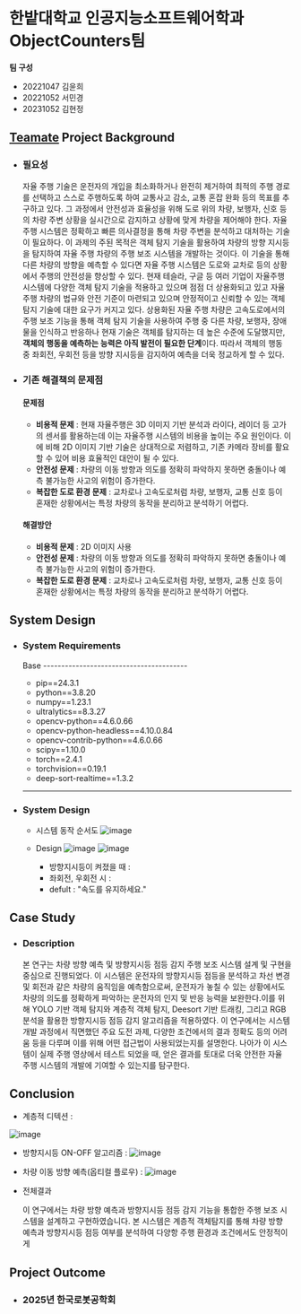 # 한밭대학교 인공지능소프트웨어학과 ObjectCounters팀

**팀 구성**
- 20221047 김윤희 
- 20221052 서민경
- 20231052 김현정

## <u>Teamate</u> Project Background
- ### 필요성
  자율 주행 기술은 운전자의 개입을 최소화하거나 완전히 제거하여 최적의 주행 경로를 선택하고 스스로 주행하도록 하여 교통사고 감소, 교통 혼잡 완화 등의 목표를 추구하고 있다. 그 과정에서 안전성과 효율성을 위해 도로 위의 차량, 보행자, 신호 등의 차량 주변 상황을 실시간으로 감지하고 상황에 맞게 차량을 제어해야 한다. 자율 주행 시스템은 정확하고 빠른 의사결정을 통해 차량 주변을 분석하고 대처하는 기술이 필요하다. 이 과제의 주된 목적은 객체 탐지 기술을 활용하여 차량의 방향 지시등을 탐지하여 자율 주행 차량의 주행 보조 시스템을 개발하는 것이다. 이 기술을 통해 다른 차량의 방향을 예측할 수 있다면 자율 주행 시스템은 도로와 교차로 등의 상황에서 주행의 안전성을 향상할 수 있다. 현재 테슬라, 구글 등 여러 기업이 자율주행 시스템에 다양한 객체 탐지 기술을 적용하고 있으며 점점 더 상용화되고 있고 자율 주행 차량의 법규와 안전 기준이 마련되고 있으며 안정적이고 신뢰할 수 있는 객체 탐지 기술에 대한 요구가 커지고 있다. 상용화된 자율 주행 차량은 고속도로에서의 주행 보조 기능을 통해 객체 탐지 기술을 사용하여 주행 중 다른 차량, 보행자, 장애물을 인식하고 반응하나 현재 기술은 객체를 탐지하는 데 높은 수준에 도달했지만, **객체의 행동을 예측하는 능력은 아직 발전이 필요한 단계**이다. 따라서 객체의 행동 중 좌회전, 우회전 등을 방향 지시등을 감지하여 예측을 더욱 정교하게 할 수 있다.
  
- ### 기존 해결책의 문제점
  #### 문제점
  
  - **비용적 문제** : 현재 자율주행은 3D 이미지 기반 분석과 라이다, 레이더 등 고가의 센서를 활용하는데 이는 자율주행 시스템의 비용을 높이는 주요 원인이다. 이에 비해 2D 이미지 기반 기술은 상대적으로 저렴하고,   기존 카메라 장비를 활요할 수 있어 비용 효율적인 대안이 될 수 있다.
  - **안전성 문제** : 차량의 이동 방향과 의도를 정확히 파악하지 못하면 충돌이나 예측 불가능한 사고의 위험이 증가한다.
  - **복잡한 도로 환경 문제** : 교차로나 고속도로처럼 차량, 보행자, 교통 신호 등이 혼재한 상황에서는 특정 차량의 동작을 분리하고 분석하기 어렵다.
  #### 해결방안

  - **비용적 문제** : 2D 이미지 사용
  - **안전성 문제** : 차량의 이동 방향과 의도를 정확히 파악하지 못하면 충돌이나 예측 불가능한 사고의 위험이 증가한다.
  - **복잡한 도로 환경 문제** : 교차로나 고속도로처럼 차량, 보행자, 교통 신호 등이 혼재한 상황에서는 특정 차량의 동작을 분리하고 분석하기 어렵다.
  
## System Design
  - ### System Requirements
    
    Base ----------------------------------------
    - pip==24.3.1
    - python==3.8.20
    - numpy==1.23.1
    - ultralytics==8.3.27
    - opencv-python==4.6.0.66
    - opencv-python-headless==4.10.0.84 
    - opencv-contrib-python==4.6.0.66
    - scipy==1.10.0
    - torch==2.4.1
    - torchvision==0.19.1
    - deep-sort-realtime==1.3.2
    ----------------------------------------------

  - ### System Design

    - 시스템 동작 순서도
      ![image](https://github.com/user-attachments/assets/17d0553f-0042-43e8-8518-0de9922e8559)


    - Design
      ![image](https://github.com/user-attachments/assets/063dccd6-bae2-4158-add4-0ef60259a181)
      ![image](https://github.com/user-attachments/assets/b55d8546-53b3-4a5c-9eb7-64fb9bddea35)
      
      - 방향지시등이 켜졌을 때 :
      - 좌회전, 우회전 시 :
      - defult : "속도를 유지하세요."

    
## Case Study
  - ### Description

    본 연구는 차량 방향 예측 및 방향지시등 점등 감지 주행 보조 시스템 설계 및 구현을 중심으로 진행되었다. 이 시스템은 운전자의 방향지시등 점등을 분석하고 차선 변경 및 회전과 같은 차량의 움직임을 예측함으로써,  운전자가 놓칠 수 있는 상황에서도 차량의 의도를 정확하게 파악하는 운전자의 인지 및 반응 능력을 보완한다.이를 위해 YOLO 기반 객체 탐지와 계층적 객체 탐지, Deesort 기반 트래킹, 그리고 RGB 분석을 활용한 방향지시등 점등 감지 알고리즘을 적용하였다. 이 연구에서는 시스템 개발 과정에서 직면했던 주요 도전 과제, 다양한 조건에서의 결과 정확도 등의 어려움 등을 다루며 이를 위해 어떤 접근법이 사용되었는지를 설명한다. 나아가 이 시스템이 실제 주행 영상에서 테스트 되었을 때, 얻은 결과를 토대로 더욱 안전한 자율 주행 시스템의 개발에 기여할 수 있는지를 탐구한다.
  
## Conclusion
  - 계층적 디텍션 :
    
![image](https://github.com/user-attachments/assets/6a3b97b1-b5d5-4c5c-b551-d214ef340eff)

  - 방향지시등 ON-OFF 알고리즘 :
![image](https://github.com/user-attachments/assets/43e31e6b-3b39-4ba2-814f-8176cadb509f)

  - 차량 이동 방향 예측(옵티컬 플로우) : 
![image](https://github.com/user-attachments/assets/44525876-880d-4278-93c7-5ddee0b745c0)

- 전체결과

  이 연구에서는 차량 방향 예측과 방향지시등 점등 감지 기능을 통합한 주행 보조 시스템을 설계하고 구현하였습니다. 본 시스템은 계층적 객체탐지를 통해 차량 방향 예측과 방향지시등 점등 여부를 분석하여 다양항 주행 환경과 조건에서도 안정적이게 

  
## Project Outcome
- ### 2025년 한국로봇공학회 

